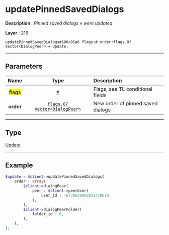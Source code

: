 # updatePinnedSavedDialogs

**Description** : *Pinned saved dialogs &raquo; were updated*

**Layer** : 216

```tl
updatePinnedSavedDialogs#686c85a6 flags:# order:flags.0?Vector<DialogPeer> = Update;
```

---

## Parameters

| Name | Type | Description |
| :---: | :---: | :--- |
| <mark>flags</mark> | [`#`](type/#) | Flags, see TL conditional fields |
| **order** | [`flags.0?Vector<DialogPeer>`](type/DialogPeer) | New order of pinned saved dialogs |

---

## Type

[Update](type/Update)

---

## Example

```php
$update = $client->updatePinnedSavedDialogs(
	order : array(
		$client->dialogPeer(
			peer : $client->peerUser(
				user_id : -6730629860831778619,
			),
		),
		$client->dialogPeerFolder(
			folder_id : 6,
		),
	),
);
```